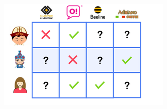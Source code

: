 [![](https://github.com/ksaidin/ishtapp/blob/main/recommend.png)](https://github.com/ksaidin/ishtapp)
